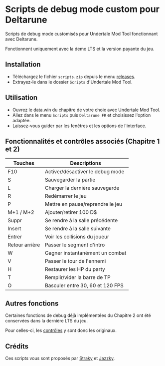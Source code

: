# Scripts de debug mode custom pour Deltarune

Scripts de debug mode customisés pour Undertale Mod Tool fonctionnant avec Deltarune.

Fonctionnent uniquement avec la demo LTS et la version payante du jeu.

## Installation

- Téléchargez le fichier `scripts.zip` depuis le menu <a href="releases">releases</a>.
- Extrayez-le dans le dossier `Scripts` d'Undertale Mod Tool.

## Utilisation

- Ouvrez le data.win du chapitre de votre choix avec Undertale Mod Tool.
- Allez dans le menu `Scripts` puis `Deltarune FR` et choisissez l'option adaptée.
- Laissez-vous guider par les fenêtres et les options de l'interface.

## Fonctionnalités et contrôles associés (Chapitre 1 et 2)

| Touches        | Descriptions                     |
| -------------- | -------------------------------- |
| F10            | Activer/désactiver le debug mode |
| S              | Sauvegarder la partie            |
| L              | Charger la dernière sauvegarde   |
| R              | Redémarrer le jeu                |
| P              | Mettre en pause/reprendre le jeu |
| M+1 / M+2      | Ajouter/retirer 100 D$           |
| Suppr          | Se rendre à la salle précédente  |
| Insert         | Se rendre à la salle suivante    |
| Entrer         | Voir les collisions du joueur    |
| Retour arrière | Passer le segment d'intro        |
| W              | Gagner instantanément un combat  |
| V              | Passer le tour de l'ennemi       |
| H              | Restaurer les HP du party        |
| T              | Remplir/vider la barre de TP     |
| O              | Basculer entre 30, 60 et 120 FPS |

## Autres fonctions

Certaines fonctions de debug déjà implémentées du Chapitre 2 ont été conservées dans la dernière LTS du jeu.

Pour celles-ci, les [contrôles](https://tcrf.net/Proto_talk:Deltarune/Chapter_1_%26_2_Demo_(2021)#The_Debug_Mode:~:text=September%202021%20(UTC)-,Debug%20Mode%20controls,-Credits%20to%20SgvSth) y sont donc les originaux.

## Crédits

Ces scripts vous sont proposés par [Straky](https://github.com/Str4ky) et [Jazzky](https://github.com/Jazzky).
